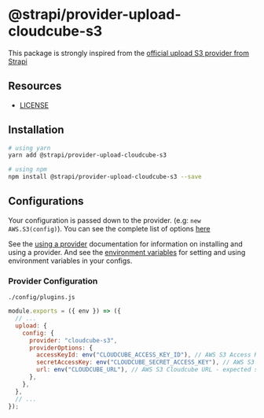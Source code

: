 # @strapi/provider-upload-cloudcube-s3

This package is strongly inspired from the [official upload S3 provider from Strapi](https://www.npmjs.com/package/strapi-provider-upload-aws-s3)

## Resources

- [LICENSE](LICENSE)

## Installation

```bash
# using yarn
yarn add @strapi/provider-upload-cloudcube-s3

# using npm
npm install @strapi/provider-upload-cloudcube-s3 --save
```

## Configurations

Your configuration is passed down to the provider. (e.g: `new AWS.S3(config)`). You can see the complete list of options [here](https://docs.aws.amazon.com/AWSJavaScriptSDK/latest/AWS/S3.html#constructor-property)

See the [using a provider](https://docs.strapi.io/developer-docs/latest/plugins/upload.html#using-a-provider) documentation for information on installing and using a provider. And see the [environment variables](https://docs.strapi.io/developer-docs/latest/setup-deployment-guides/configurations/optional/environment.html#environment-variables) for setting and using environment variables in your configs.

### Provider Configuration

`./config/plugins.js`

```js
module.exports = ({ env }) => ({
  // ...
  upload: {
    config: {
      provider: "cloudcube-s3",
      providerOptions: {
        accessKeyId: env("CLOUDCUBE_ACCESS_KEY_ID"), // AWS S3 Access Key
        secretAccessKey: env("CLOUDCUBE_SECRET_ACCESS_KEY"), // AWS S3 Secret Key
        url: env("CLOUDCUBE_URL"), // AWS S3 Cloudcube URL - expected syntax : `https://${bucket}.s3.amazonaws.com/${cubename}`
      },
    },
  },
  // ...
});
```
